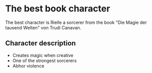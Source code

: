 # The best book character

The best character is Rielle a sorcerer from the book "Die Magie der tausend Welten" von Trudi Canavan.

## Character description

* Creates magic when creative
* One of the strongest sorcerers
* Abhor violence